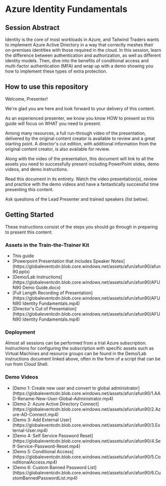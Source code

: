 # Azure Identity Fundamentals

## Session Abstract
Identity is the core of most workloads in Azure, and Tailwind Traders wants to implement Azure Active Directory in a way that correctly meshes their on-premises identities with those required in the cloud. In this session, learn the difference between authentication and authorization, as well as different identity models. Then, dive into the benefits of conditional access and multi-factor authentication (MFA) and wrap up with a demo showing you how to implement these types of extra protection.

## How to use this repository
Welcome, Presenter!

We're glad you are here and look forward to your delivery of this content.

As an experienced presenter, we know you know HOW to present so this guide will focus on WHAT you need to present.

Among many resources, a full run-through video of the presentation, delivered by the original content creator is available to review and a great starting point. A director's cut edition, with additional information from the original content creator, is also available for review.

Along with the video of the presentation, this document will link to all the assets you need to successfully present including PowerPoint slides, demo videos, and demo instructions.

Read this document in its entirety. Watch the video presentation(s), review and practice with the demo videos and have a fantastically successful time presenting this content.

Ask questions of the Lead Presenter and trained speakers (list below).

## Getting Started
These instructions consist of the steps you should go through in preparing to present this content:

### Assets in the Train-the-Trainer Kit

<ul>
<li>This guide</li>
<li>[Powerpoint Presentation that includes Speaker Notes](https://globaleventcdn.blob.core.windows.net/assets/afun/afun90/afun90.pptx)</li>
<li>[Demo/Lab Instructions](https://globaleventcdn.blob.core.windows.net/assets/afun/afun90/AFUN90 Demo Guide.docx)</li>
<li>[Full Length Recording of Presentation](https://globaleventcdn.blob.core.windows.net/assets/afun/afun90/AFUN90 Identity Fundamentals.mp4)</li>
<li>[Director's Cut of Presentation](https://globaleventcdn.blob.core.windows.net/assets/afun/afun90/AFUN90 Identity Fundamentals.mp4)</li>
</ul>

### Deployment

Almost all sessions can be performed from a trial Azure subscription. Instructions for configuring the subscription with specific assets such as Virtual Machines and resource groups can be found in the Demo/Lab instructions document linked above, often in the form of a script that can be run from Cloud Shell. 

### Demo Videos

<ul>
<li>[Demo 1: Create new user and convert to global administrator](https://globaleventcdn.blob.core.windows.net/assets/afun/afun90/1.AAD-Rename-New-User-Global-Administrator.mp4)</li>
<li>[Demo 2: Azure Active Directory Connect](https://globaleventcdn.blob.core.windows.net/assets/afun/afun90/2.Azure-AD-Connect.mp4)</li>
<li>[Demo 3: Add External User](https://globaleventcdn.blob.core.windows.net/assets/afun/afun90/3.External-User.mp4)</li>
<li>[Demo 4: Self Service Password Reset](https://globaleventcdn.blob.core.windows.net/assets/afun/afun90/4.Self-Service-Password-Reset.mp4)</li>
<li>[Demo 5: Conditional Access](https://globaleventcdn.blob.core.windows.net/assets/afun/afun90/5.ConditionalAccess.mp4)</li>
<li>[Demo 6: Custom Banned Password List](https://globaleventcdn.blob.core.windows.net/assets/afun/afun90/6.CustomBannedPasswordList.mp4)</li>
</ul>
